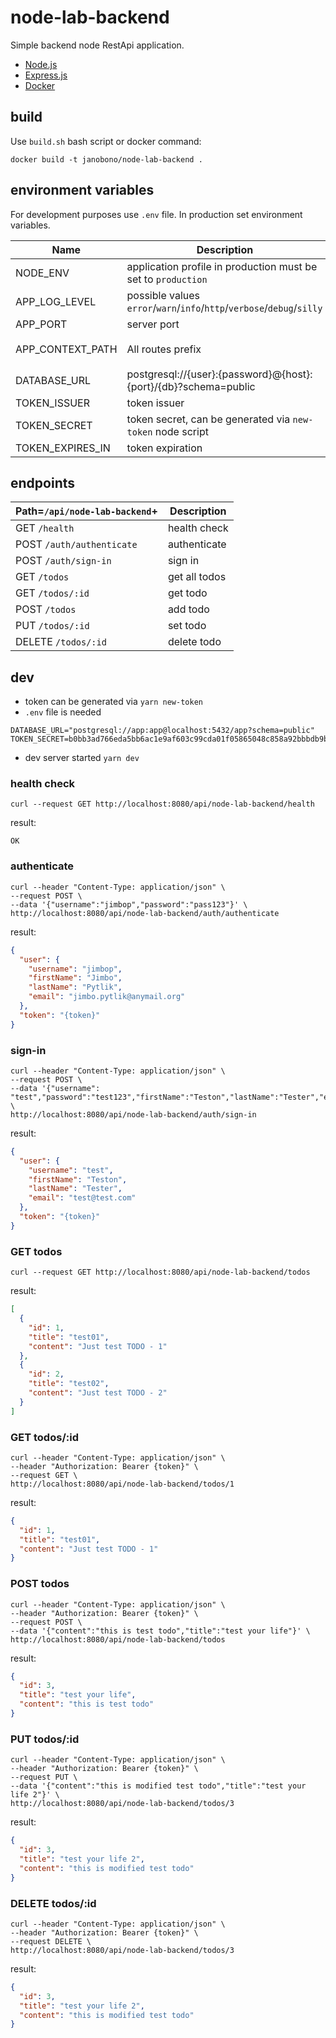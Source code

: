 # node-lab-backend

Simple backend node RestApi application.

* [Node.js](https://nodejs.org)
* [Express.js](https://expressjs.com/)
* [Docker](https://www.docker.com)

## build

Use `build.sh` bash script or docker command:

```shell
docker build -t janobono/node-lab-backend .
```

## environment variables

For development purposes use `.env` file. In production set environment variables.

| Name             | Description                                                             | Default                 |
|------------------|-------------------------------------------------------------------------|-------------------------|
| NODE_ENV         | application profile in production must be set to `production`           |                         |
| APP_LOG_LEVEL    | possible values  `error`/`warn`/`info`/`http`/`verbose`/`debug`/`silly` | `debug`                 |
| APP_PORT         | server port                                                             | `8080`                  |
| APP_CONTEXT_PATH | All routes prefix                                                       | `/api/node-lab-backend` |
| DATABASE_URL     | postgresql://{user}:{password}@{host}:{port}/{db}?schema=public         |                         |
| TOKEN_ISSUER     | token issuer                                                            | `node-lab`              |
| TOKEN_SECRET     | token secret, can be generated via `new-token` node script              |                         | 
| TOKEN_EXPIRES_IN | token expiration                                                        | `1800s`                 |

## endpoints

| Path=`/api/node-lab-backend`+ | Description   |
|-------------------------------|---------------|
| GET `/health`                 | health check  |
| POST `/auth/authenticate`     | authenticate  |
| POST `/auth/sign-in`          | sign in       |
| GET `/todos`                  | get all todos |
| GET `/todos/:id`              | get todo      |
| POST `/todos`                 | add todo      |
| PUT `/todos/:id`              | set todo      |
| DELETE `/todos/:id`           | delete todo   |

## dev

- token can be generated via `yarn new-token`
- `.env` file is needed

```
DATABASE_URL="postgresql://app:app@localhost:5432/app?schema=public"
TOKEN_SECRET=b0bb3ad766eda5bb6ac1e9af603c99cda01f05865048c858a92bbbdb9b2f72b72d6ae7ed0b707e30177e1708708ad73bfbf32499966a36300787b989333ee424
```

- dev server started `yarn dev`

### health check

```
curl --request GET http://localhost:8080/api/node-lab-backend/health
```

result:

```
OK
```

### authenticate

```
curl --header "Content-Type: application/json" \
--request POST \
--data '{"username":"jimbop","password":"pass123"}' \
http://localhost:8080/api/node-lab-backend/auth/authenticate
```

result:

```json
{
  "user": {
    "username": "jimbop",
    "firstName": "Jimbo",
    "lastName": "Pytlik",
    "email": "jimbo.pytlik@anymail.org"
  },
  "token": "{token}"
}
```

### sign-in

```
curl --header "Content-Type: application/json" \
--request POST \
--data '{"username": "test","password":"test123","firstName":"Teston","lastName":"Tester","email":"test@test.com"}' \
http://localhost:8080/api/node-lab-backend/auth/sign-in
```

result:

```json
{
  "user": {
    "username": "test",
    "firstName": "Teston",
    "lastName": "Tester",
    "email": "test@test.com"
  },
  "token": "{token}"
}
```

### GET todos

```
curl --request GET http://localhost:8080/api/node-lab-backend/todos
```

result:

```json
[
  {
    "id": 1,
    "title": "test01",
    "content": "Just test TODO - 1"
  },
  {
    "id": 2,
    "title": "test02",
    "content": "Just test TODO - 2"
  }
]
```

### GET todos/:id

```
curl --header "Content-Type: application/json" \
--header "Authorization: Bearer {token}" \
--request GET \
http://localhost:8080/api/node-lab-backend/todos/1
```

result:

```json
{
  "id": 1,
  "title": "test01",
  "content": "Just test TODO - 1"
}
```

### POST todos

```
curl --header "Content-Type: application/json" \
--header "Authorization: Bearer {token}" \
--request POST \
--data '{"content":"this is test todo","title":"test your life"}' \
http://localhost:8080/api/node-lab-backend/todos
```

result:

```json
{
  "id": 3,
  "title": "test your life",
  "content": "this is test todo"
}
```

### PUT todos/:id

```
curl --header "Content-Type: application/json" \
--header "Authorization: Bearer {token}" \
--request PUT \
--data '{"content":"this is modified test todo","title":"test your life 2"}' \
http://localhost:8080/api/node-lab-backend/todos/3
```

result:

```json
{
  "id": 3,
  "title": "test your life 2",
  "content": "this is modified test todo"
}
```

### DELETE todos/:id

```
curl --header "Content-Type: application/json" \
--header "Authorization: Bearer {token}" \
--request DELETE \
http://localhost:8080/api/node-lab-backend/todos/3
```

result:

```json
{
  "id": 3,
  "title": "test your life 2",
  "content": "this is modified test todo"
}
```
